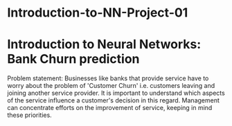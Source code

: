 # Introduction-to-NN-Project-01
# Introduction to Neural Networks: Bank Churn prediction

Problem statement: 
Businesses like banks that provide service have to worry about the problem of 'Customer Churn' i.e. customers leaving and joining another service provider. It is important to understand which aspects of the service influence a customer's decision in this regard. Management can concentrate efforts on the improvement of service, keeping in mind these priorities.
